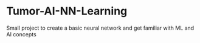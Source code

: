 # Tumor-AI-NN-Learning
Small project to create a basic neural network and get familiar with ML and AI concepts
